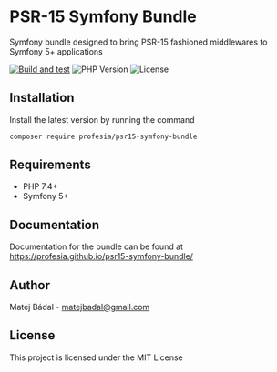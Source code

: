 # PSR-15 Symfony Bundle
Symfony bundle designed to bring PSR-15 fashioned middlewares to Symfony 5+ applications

[![Build and test](https://github.com/profesia/psr15-symfony-bundle/actions/workflows/test-runner.yml/badge.svg?branch=master)](https://github.com/profesia/psr15-symfony-bundle/actions/workflows/test-runner.yml)
![PHP Version](https://img.shields.io/packagist/php-v/profesia/psr15-symfony-bundle)
![License](https://img.shields.io/packagist/l/profesia/psr15-symfony-bundle)

## Installation
Install the latest version by running the command
```bash
composer require profesia/psr15-symfony-bundle
```
## Requirements
- PHP 7.4+
- Symfony 5+
## Documentation
Documentation for the bundle can be found at https://profesia.github.io/psr15-symfony-bundle/
## Author
Matej Bádal - matejbadal@gmail.com
## License
This project is licensed under the MIT License
